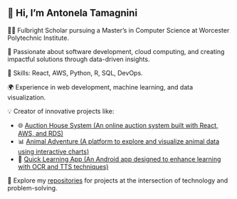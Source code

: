 ##  🌟 Hi, I’m Antonela Tamagnini

👩‍💻 Fulbright Scholar pursuing a Master’s in Computer Science at Worcester Polytechnic Institute.

🚀 Passionate about software development, cloud computing, and creating impactful solutions through data-driven insights.

🔧 Skills: React, AWS, Python, R, SQL, DevOps.

🌍 Experience in web development, machine learning, and data visualization.

💡 Creator of innovative projects like:

  - 🌐 [Auction House System (An online auction system built with React, AWS, and RDS)](https://github.com/brianEtrials/team-bars-lisp-auction-house)
  - 📊 [Animal Adventure (A platform to explore and visualize animal data using interactive charts)](https://github.com/gbenderiya/DataViz_project)
  - 📱 [Quick Learning App (An Android app designed to enhance learning with OCR and TTS techniques)](https://github.com/atamagnini/quick-learning-app)

📌 Explore my [repositories](https://github.com/atamagnini?tab=repositories) for projects at the intersection of technology and problem-solving.
